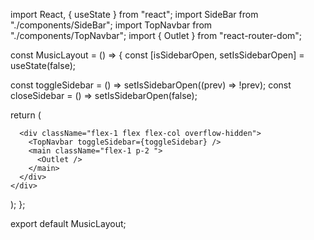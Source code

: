 import React, { useState } from "react";
import SideBar from "./components/SideBar";
import TopNavbar from "./components/TopNavbar";
import { Outlet } from "react-router-dom";

const MusicLayout = () => {
  const [isSidebarOpen, setIsSidebarOpen] = useState(false);

  const toggleSidebar = () => setIsSidebarOpen((prev) => !prev);
  const closeSidebar = () => setIsSidebarOpen(false);

  return (
    <div className="flex min-h-screen bg-gray-900 text-white overflow-hidden">
      <SideBar isOpen={isSidebarOpen} onClose={closeSidebar} />

      <div className="flex-1 flex flex-col overflow-hidden">
        <TopNavbar toggleSidebar={toggleSidebar} />
        <main className="flex-1 p-2 ">
          <Outlet />
        </main>
      </div>
    </div>
  );
};

export default MusicLayout;
